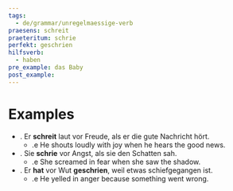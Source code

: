 ```yaml
---
tags:
  - de/grammar/unregelmaessige-verb
praesens: schreit
praeteritum: schrie
perfekt: geschrien
hilfsverb:
  - haben
pre_example: das Baby
post_example: 
---
```


# Examples
- . Er **schreit** laut vor Freude, als er die gute Nachricht hört.
	- .e He shouts loudly with joy when he hears the good news.
- . Sie **schrie** vor Angst, als sie den Schatten sah.
	- .e She screamed in fear when she saw the shadow.
- . Er **hat** vor Wut **geschrien**, weil etwas schiefgegangen ist.
	- .e He yelled in anger because something went wrong.
